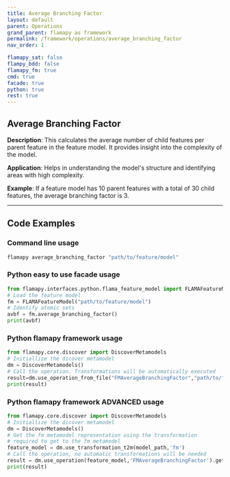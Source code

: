 ```yaml
---
title: Average Branching Factor
layout: default
parent: Operations
grand_parent: flamapy as framework
permalink: /framework/operations/average_branching_factor
nav_order: 1

flamapy_sat: false
flampy_bdd: false
flamapy_fm: true
cmd: true
facade: true
python: true
rest: true
---
```


## Average Branching Factor

**Description**: 
This calculates the average number of child features per parent feature in the feature model. It provides insight into the complexity of the model.

**Application**: 
Helps in understanding the model's structure and identifying areas with high complexity.

**Example**: 
If a feature model has 10 parent features with a total of 30 child features, the average branching factor is 3.


---
## Code Examples

### Command line usage
```bash
flamapy average_branching_factor "path/to/feature/model"
```

### Python easy to use facade usage
```python
from flamapy.interfaces.python.flama_feature_model import FLAMAFeatureModel
# Load the feature model
fm = FLAMAFeatureModel("path/to/feature/model")
# Identify atomic sets
avbf = fm.average_branching_factor()
print(avbf)
```

### Python flamapy framework usage
```python
from flamapy.core.discover import DiscoverMetamodels
# Initiallize the dicover metamodel
dm = DiscoverMetamodels()
# Call the operation. Transformations will be automatically executed
result=dm.use_operation_from_file("FMAverageBranchingFactor","path/to/feature/model")
print(result)
```
### Python flamapy framework **ADVANCED** usage
```python
from flamapy.core.discover import DiscoverMetamodels
# Initiallize the dicover metamodel
dm = DiscoverMetamodels()
# Get the fm metamodel representation using the transformation 
# required to get to the fm metamodel
feature_model = dm.use_transformation_t2m(model_path,'fm') 
# Call the operation, no automatic transformations will be needed
result = dm.use_operation(feature_model,'FMAverageBranchingFactor').get_result()
print(result)
```

